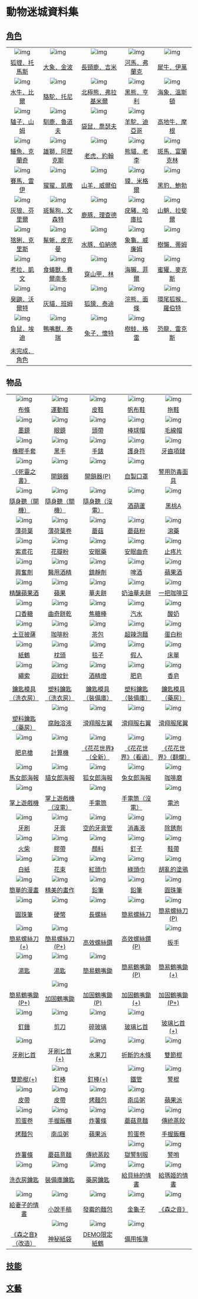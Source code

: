 # 動物迷城資料集

## [角色](角色一覽.md)

||||||
|:--:|:--:|:--:|:--:|:--:|
| ![img](images/fox.png) | ![img](images/elephant.png) | ![img](images/giraffe.png) | ![img](images/hippopotamus.png) | ![img](images/rhinoceros.png) |
| [狐貍．托馬斯](狐貍．托馬斯.md) | [大象．金波](大象．金波.md) | [長頸鹿．吉米](長頸鹿．吉米.md) | [河馬．弗蘭克](河馬．弗蘭克.md) | [犀牛．伊萬](犀牛．伊萬.md) |
| ![img](images/AfricanBuffalo.png) | ![img](images/camel.png) | ![img](images/PolarBear.png) | ![img](images/BlackBear.png) | ![img](images/walrus.png) |
| [水牛．比爾](水牛．比爾.md) | [駱駝．托尼](駱駝．托尼.md) | [北極熊．弗拉基米爾](北極熊．弗拉基米爾.md) | [黑熊．亨利](黑熊．亨利.md) | [海象．溫斯頓](海象．溫斯頓.md) |
| ![img](images/donkey.png) | ![img](images/reindeer.png) | ![img](images/kangaroo.png) | ![img](images/Alpaca.png) |  |
| [驢子．山姆](驢子．山姆.md) | [馴鹿．魯道夫](馴鹿．魯道夫.md) | [袋鼠．喬瑟夫](袋鼠．喬瑟夫.md) | [羊駝．迪亞哥](羊駝．迪亞哥.md) | [高地牛．摩根](高地牛．摩根.md) |
| ![img](images/crocodile.png) | ![img](images/lion.png) | ![img](images/tiger.png) | ![img](images/panda.png) | ![img](images/zebra.png) |
| [鱷魚．克蘭奇](鱷魚．克蘭奇.md) | [雄獅．阿歷克斯](雄獅．阿歷克斯.md) | [老虎．約翰](老虎．約翰.md) | [熊貓．老李](熊貓．老李.md) | [斑馬．富蘭克林](斑馬．富蘭克林.md) |
| ![img](images/horse.png) | ![img](images/chimpanzee.png) | ![img](images/goat.png) | ![img](images/tapir.png) | ![img](images/BlackPanther.png) |
| [賽馬．雷伊](賽馬．雷伊.md) | [猩猩．凱撒](猩猩．凱撒.md) | [山羊．威爾伯](山羊．威爾伯.md) | [貘．米格爾](貘．米格爾.md) | [黑豹．鮑勃](黑豹．鮑勃.md) |
| ![img](images/Wolf.png) | ![img](images/SpottedHyaena.png) | ![img](images/DeerDolphin.png) | ![img](images/Warthog.png) | ![img](images/Mandrill.png) |
| [灰狼．芬里爾](灰狼．芬里爾.md) | [斑鬣狗．文森特](斑鬣狗．文森特.md) | [鹿豚．理查德](鹿豚．理查德.md) | [疣豬．哈庫拉](疣豬．哈庫拉.md) | [山魈．拉斐爾](山魈．拉斐爾.md) |
| ![img](images/Lynx.png) | ![img](images/MarineIguana.png) | ![img](images/Capybara.png) | ![img](images/Tortoise.png) | ![img](images/sloth.png) |
| [猞猁．克里斯](猞猁．克里斯.md) | [鬣蜥．皮克曼](鬣蜥．皮克曼.md) | [水豚．伯納德](水豚．伯納德.md) | [象龜．威廉姆](象龜．威廉姆.md) | [樹懶．蒂姆](樹懶．蒂姆.md) |
| ![img](images/Koala.png) | ![img](images/Anteater.png) | ![img](images/pangolin.png) | ![img](images/SeaOtter.png) | ![img](images/HoneyBadger.png) |
| [考拉．凱文](考拉．凱文.md) | [食蟻獸．費爾南多](食蟻獸．費爾南多.md) | [穿山甲．林](穿山甲．林.md) | [海獺．菲爾](海獺．菲爾.md) | [蜜獾．麥克斯](蜜獾．麥克斯.md) |
| ![img](images/skunk.png) | ![img](images/cat.png) | ![img](images/meerkat.png) | ![img](images/Raccoon.png) | ![img](images/RingTailedLemur.png) |
| [臭鼬．沃爾特](臭鼬．沃爾特.md) | [灰貓．班姆](灰貓．班姆.md) | [狐獴．泰迪](狐獴．泰迪.md) | [浣熊．面條](浣熊．面條.md) | [環尾狐猴．羅伯特](環尾狐猴．羅伯特.md) |
| ![img](images/Possum.png) | ![img](images/platypus.png) | ![img](images/rabbit.png) | ![img](images/Treefrog.png) |  |
| [負鼠．埃迪](負鼠．埃迪.md) | [鴨嘴獸．泰瑞](鴨嘴獸．泰瑞.md) | [兔子．懷特](兔子．懷特.md) | [樹蛙．格雷](樹蛙．格雷.md) | [恐龍．雷克斯](恐龍．雷克斯.md) |
|  |  |  |  |  |
| [未完成．角色](未完成．角色.md) |  |  |  |  |


## 物品

||||||
|:--:|:--:|:--:|:--:|:--:|
| ![img](images/item_pic_BT.png) | ![img](images/item_pic_QX.png) | ![img](images/item_pic_PX.png) | ![img](images/item_pic_FBX.png) | ![img](images/item_pic_TX.png) |
| [布條](道具.md#布條) | [運動鞋](道具.md#運動鞋) | [皮鞋](道具.md#皮鞋) | [帆布鞋](道具.md#帆布鞋) | [拖鞋](道具.md#拖鞋) |
| ![img](images/item_pic_TYJ.png) | ![img](images/item_pic_JSYJ.png) | ![img](images/item_pic_YDTD.png) | ![img](images/item_pic_BQM.png) | ![img](images/item_pic_MXM.png) |
| [墨鏡](道具.md#墨鏡) | [眼鏡](道具.md#眼鏡) | [頭帶](道具.md#頭帶) | [棒球帽](道具.md#棒球帽) | [毛線帽](道具.md#毛線帽) |
| ![img](images/item_pic_XJST.png) | ![img](images/item_pic_HS.png) | ![img](images/item_pic_DZB.png) | ![img](images/item_pic_HYHSF.png) | ![img](images/item_pic_YCXL.png) |
| [橡膠手套](道具.md#橡膠手套) | [黑手](道具.md#黑手) | [手錶](道具.md#手錶) | [護身符](道具.md#護身符) | [牙齒項鏈](道具.md#牙齒項鏈) |
| ![img](images/item_pic_SLZS.png) | ![img](images/item_pic_KSQ.png) | ![img](images/item_pic_KSQ.png) | ![img](images/item_pic_ZZKZ.png) |  |
| [《死靈之書》](道具.md#《死靈之書》) | [開鎖器](道具.md#開鎖器) | [開鎖器(P)](道具.md#開鎖器(P)) | [自製口罩](道具.md#自製口罩) | [警用防毒面具](道具.md#警用防毒面具) |
| ![img](images/item_pic_SST.png) | ![img](images/item_pic_SST.png) | ![img](images/item_pic_SST.png) | ![img](images/item_pic_JHL.png) | ![img](images/item_pic_HTA.png) |
| [隨身聽（開機）](道具.md#隨身聽（開機）) | [隨身聽（關機）](道具.md#隨身聽（關機）) | [隨身聽（沒電）](道具.md#隨身聽（沒電）) | [酒葫蘆](道具.md#酒葫蘆) | [黑桃A](道具.md#黑桃A) |
| ![img](images/item_pic_BHY.png) | ![img](images/item_pic_BHYJ.png) | ![img](images/item_pic_HMG.png) | ![img](images/item_pic_MGF.png) | ![img](images/item_pic_XY.png) |
| [薄荷葉](道具.md#薄荷葉) | [薄荷葉卷](道具.md#薄荷葉卷) | [蘑菇](道具.md#蘑菇) | [蘑菇粉](道具.md#蘑菇粉) | [瀉藥](道具.md#瀉藥) |
| ![img](images/item_pic_WYH.png) | ![img](images/item_pic_HBF.png) | ![img](images/item_pic_AMY.png) | ![img](images/item_pic_AMQQ.png) | ![img](images/item_pic_ZTP.png) |
| [紫鳶花](道具.md#紫鳶花) | [花瓣粉](道具.md#花瓣粉) | [安眠藥](道具.md#安眠藥) | [安眠曲奇](道具.md#安眠曲奇) | [止疼片](道具.md#止疼片) |
| ![img](images/item_pic_XFJ.png) | ![img](images/item_pic_YYJJ.png) | ![img](images/item_pic_ZJJ.png) | ![img](images/item_pic_PJ.png) | ![img](images/item_pic_PGJ.png) |
| [興奮劑](道具.md#興奮劑) | [醫用酒精](道具.md#醫用酒精) | [鎮靜劑](道具.md#鎮靜劑) | [啤酒](道具.md#啤酒) | [蘋果酒](道具.md#蘋果酒) |
| ![img](images/item_pic_JNPGJ.png) | ![img](images/item_pic_PG.png) | ![img](images/item_pic_HFB.png) | ![img](images/item_pic_NYHFB.png) | ![img](images/item_pic_YBKFD.png) |
| [精釀蘋果酒](道具.md#精釀蘋果酒) | [蘋果](道具.md#蘋果) | [華夫餅](道具.md#華夫餅) | [奶油華夫餅](道具.md#奶油華夫餅) | [一把咖啡豆](道具.md#一把咖啡豆) |
| ![img](images/item_pic_KXT.png) | ![img](images/item_pic_QQBG.png) | ![img](images/item_pic_QKL.png) | ![img](images/item_pic_QS2.png) | ![img](images/item_pic_SN.png) |
| [口香糖](道具.md#口香糖) | [曲奇餅乾](道具.md#曲奇餅乾) | [焦糖棒](道具.md#焦糖棒) | [汽水](道具.md#汽水) | [酸奶](道具.md#酸奶) |
| ![img](images/item_pic_TDPS.png) | ![img](images/item_pic_KFF.png) | ![img](images/item_pic_CB.png) | ![img](images/item_pic_PBM.png) | ![img](images/item_pic_DBF.png) |
| [土豆披薩](道具.md#土豆披薩) | [咖啡粉](道具.md#咖啡粉) | [茶包](道具.md#茶包) | [超辣泡麵](道具.md#超辣泡麵) | [蛋白粉](道具.md#蛋白粉) |
| ![img](images/item_pic_ZH.png) | ![img](images/item_pic_ZT.png) | ![img](images/item_pic_TZ.png) | ![img](images/item_pic_ZSJR.png) | ![img](images/item_pic_CD.png) |
| [紙鶴](道具.md#紙鶴) | [枕頭](道具.md#枕頭) | [毯子](道具.md#毯子) | [假人](道具.md#假人) | [床單](道具.md#床單) |
| ![img](images/item_pic_SS.png) | ![img](images/item_pic_HXZ.png) | ![img](images/item_pic_JJD.png) | ![img](images/item_pic_FZ.png) | ![img](images/item_pic_XZ.png) |
| [繩索](道具.md#繩索) | [迴紋針](道具.md#迴紋針) | [酒精燈](道具.md#酒精燈) | [肥皂](道具.md#肥皂) | [香皂](道具.md#香皂) |
|  |  |  |  |  |
| [鑰匙模具（洗衣房）](道具.md#鑰匙模具（洗衣房）) | [塑料鑰匙（洗衣房）](道具.md#塑料鑰匙（洗衣房）) | [鑰匙模具（裝備庫）](道具.md#鑰匙模具（裝備庫）) | [塑料鑰匙（裝備庫）](道具.md#塑料鑰匙（裝備庫）) | [鑰匙模具（藥房）](道具.md#鑰匙模具（藥房）) |
|  | ![img](images/item_pic_FSRY.png) | ![img](images/item_pic_HXFZY.png) | ![img](images/item_pic_HXFYY.png) | ![img](images/item_pic_HXFWY.png) |
| [塑料鑰匙（藥房）](道具.md#塑料鑰匙（藥房）) | [腐蝕溶液](道具.md#腐蝕溶液) | [滑翔服左翼](道具.md#滑翔服左翼) | [滑翔服右翼](道具.md#滑翔服右翼) | [滑翔服尾翼](道具.md#滑翔服尾翼) |
| ![img](images/item_pic_FZQ.png) | ![img](images/item_pic_JSQ.png) | ![img](images/item_pic_HHSJQXD.png) | ![img](images/item_pic_HHSJKGD.png) | ![img](images/item_pic_HHSJFLD.png) |
| [肥皂槍](道具.md#肥皂槍) | [計算機](道具.md#計算機) | [《花花世界》（全新）](道具.md#《花花世界》（全新）) | [《花花世界》（看過）](道具.md#《花花世界》（看過）) | [《花花世界》（翻爛）](道具.md#《花花世界》（翻爛）) |
| ![img](images/item_pic_MNLHB.png) | ![img](images/item_pic_MNLHB2.png) | ![img](images/item_pic_HNLHB.png) | ![img](images/item_pic_TNLHB.png) | ![img](images/item_pic_KFM.png) |
| [馬女郎海報](道具.md#馬女郎海報) | [貓女郎海報](道具.md#貓女郎海報) | [狐女郎海報](道具.md#狐女郎海報) | [兔女郎海報](道具.md#兔女郎海報) | [咖啡磨](道具.md#咖啡磨) |
| ![img](images/item_pic_ZSYXJ.png) |  | ![img](images/item_pic_SDT.png) |  | ![img](images/item_pic_DC.png) |
| [掌上遊戲機](道具.md#掌上遊戲機) | [掌上遊戲機（沒電）](道具.md#掌上遊戲機（沒電）) | [手電筒](道具.md#手電筒) | [手電筒（沒電）](道具.md#手電筒（沒電）) | [電池](道具.md#電池) |
| ![img](images/item_pic_YS.png) | ![img](images/item_pic_YG.png) | ![img](images/item_pic_KDYGG.png) | ![img](images/item_pic_XDY.png) | ![img](images/item_pic_CXJ.png) |
| [牙刷](道具.md#牙刷) | [牙膏](道具.md#牙膏) | [空的牙膏管](道具.md#空的牙膏管) | [消毒液](道具.md#消毒液) | [除銹劑](道具.md#除銹劑) |
| ![img](images/item_pic_HC.png) | ![img](images/item_pic_JD.png) | ![img](images/item_pic_YL.png) | ![img](images/item_pic_DZ.png) | ![img](images/item_pic_XD.png) |
| [火柴](道具.md#火柴) | [膠帶](道具.md#膠帶) | [顏料](道具.md#顏料) | [釘子](道具.md#釘子) | [鞋帶](道具.md#鞋帶) |
| ![img](images/item_pic_BZ.png) | ![img](images/item_pic_HS2.png) | ![img](images/item_pic_HTJ.png) | ![img](images/item_pic_LTJ.png) | ![img](images/item_pic_HLDTY.png) |
| [白紙](道具.md#白紙) | [花束](道具.md#花束) | [紅頭巾](道具.md#紅頭巾) | [綠頭巾](道具.md#綠頭巾) | [胡亂的塗鴉](道具.md#胡亂的塗鴉) |
| ![img](images/item_pic_JDDMH.png) | ![img](images/item_pic_JMDHZ.png) | ![img](images/item_pic_QB.png) | ![img](images/item_pic_QB.png) | ![img](images/item_pic_YZB.png) |
| [簡單的漫畫](道具.md#簡單的漫畫) | [精美的畫作](道具.md#精美的畫作) | [鉛筆](道具.md#鉛筆) | [鉛筆](道具.md#鉛筆) | [圓珠筆](道具.md#圓珠筆) |
| ![img](images/item_pic_YZB.png) | ![img](images/item_pic_YB.png) | ![img](images/item_pic_CLS.png) | ![img](images/item_pic_JYLSD.png) | ![img](images/item_pic_JYLSD.png) |
| [圓珠筆](道具.md#圓珠筆) | [硬幣](道具.md#硬幣) | [長螺絲](道具.md#長螺絲) | [簡易螺絲刀](道具.md#簡易螺絲刀) | [簡易螺絲刀(P)](道具.md#簡易螺絲刀(P)) |
| ![img](images/item_pic_JYLSD.png) | ![img](images/item_pic_JYLSD.png) |  |  | ![img](images/item_pic_BS.png) |
| [簡易螺絲刀(+)](道具.md#簡易螺絲刀(+)) | [簡易螺絲刀(P+)](道具.md#簡易螺絲刀(P+)) | [高效螺絲鑽](道具.md#高效螺絲鑽) | [高效螺絲鑽(P)](道具.md#高效螺絲鑽(P)) | [扳手](道具.md#扳手) |
| ![img](images/item_pic_TC.png) | ![img](images/item_pic_TC.png) | ![img](images/item_pic_JYHZC.png) |  |  |
| [湯匙](道具.md#湯匙) | [湯匙](道具.md#湯匙) | [簡易鶴嘴鋤](道具.md#簡易鶴嘴鋤) | [簡易鶴嘴鋤(P)](道具.md#簡易鶴嘴鋤(P)) | [簡易鶴嘴鋤(+)](道具.md#簡易鶴嘴鋤(+)) |
|  | ![img](images/item_pic_JGHZC.png) |  |  |  |
| [簡易鶴嘴鋤(P+)](道具.md#簡易鶴嘴鋤(P+)) | [加固鶴嘴鋤](道具.md#加固鶴嘴鋤) | [加固鶴嘴鋤(P)](道具.md#加固鶴嘴鋤(P)) | [加固鶴嘴鋤(+)](道具.md#加固鶴嘴鋤(+)) | [加固鶴嘴鋤(P+)](道具.md#加固鶴嘴鋤(P+)) |
| ![img](images/item_pic_DC2.png) | ![img](images/item_pic_JD2.png) | ![img](images/item_pic_SBL.png) | ![img](images/item_pic_BLBS.png) |  |
| [釘錘](道具.md#釘錘) | [剪刀](道具.md#剪刀) | [碎玻璃](道具.md#碎玻璃) | [玻璃匕首](道具.md#玻璃匕首) | [玻璃匕首(+)](道具.md#玻璃匕首(+)) |
| ![img](images/item_pic_YSBS.png) |  | ![img](images/item_pic_SGD.png) | ![img](images/item_pic_ZDDMT.png) | ![img](images/item_pic_SJG.png) |
| [牙刷匕首](道具.md#牙刷匕首) | [牙刷匕首(+)](道具.md#牙刷匕首(+)) | [水果刀](道具.md#水果刀) | [折斷的木條](道具.md#折斷的木條) | [雙節棍](道具.md#雙節棍) |
|  | ![img](images/item_pic_DB.png) |  | ![img](images/item_pic_TG.png) | ![img](images/item_pic_JG.png) |
| [雙節棍(+)](道具.md#雙節棍(+)) | [釘棒](道具.md#釘棒) | [釘棒(+)](道具.md#釘棒(+)) | [鐵管](道具.md#鐵管) | [警棍](道具.md#警棍) |
| ![img](images/item_pic_PD.png) | ![img](images/item_pic_PD.png) | ![img](images/item_pic_KMB.png) | ![img](images/item_pic_NGZ.png) |  |
| [皮帶](道具.md#皮帶) | [皮帶](道具.md#皮帶) | [烤麵包](道具.md#烤麵包) | [南瓜粥](道具.md#南瓜粥) | [蘋果派](道具.md#蘋果派) |
| ![img](images/item_pic_JDJ.png) | ![img](images/item_pic_RSFT.png) | ![img](images/item_pic_ZST.png) | ![img](images/item_pic_MGYM.png) | ![img](images/item_pic_CTZJ.png) |
| [煎蛋卷](道具.md#煎蛋卷) | [手握飯糰](道具.md#手握飯糰) | [炸薯條](道具.md#炸薯條) | [蘑菇意麵](道具.md#蘑菇意麵) | [傳統蒸餃](道具.md#傳統蒸餃) |
|  |  |  |  |  |
| [烤麵包](道具.md#烤麵包) | [南瓜粥](道具.md#南瓜粥) | [蘋果派](道具.md#蘋果派) | [煎蛋卷](道具.md#煎蛋卷) | [手握飯糰](道具.md#手握飯糰) |
|  |  |  | ![img](images/item_pic_YJZF.png) | ![img](images/item_pic_JS.png) |
| [炸薯條](道具.md#炸薯條) | [蘑菇意麵](道具.md#蘑菇意麵) | [傳統蒸餃](道具.md#傳統蒸餃) | [獄警制服](道具.md#獄警制服) | [警哨](道具.md#警哨) |
| ![img](images/item_pic_XYFYS.png) | ![img](images/item_pic_XYFYS.png) | ![img](images/item_pic_XYFYS.png) | ![img](images/item_pic_QS.png) | ![img](images/item_pic_QS.png) |
| [洗衣房鑰匙](道具.md#洗衣房鑰匙) | [裝備庫鑰匙](道具.md#裝備庫鑰匙) | [藥房鑰匙](道具.md#藥房鑰匙) | [給貝絲的情書](道具.md#給貝絲的情書) | [給瑪姬的情書](道具.md#給瑪姬的情書) |
| ![img](images/item_pic_QS.png) | ![img](images/item_pic_XSSG.png) | ![img](images/item_pic_FMDMB.png) | ![img](images/item_pic_JGZ.png) | ![img](images/item_pic_SZY.png) |
| [給妻子的情書](道具.md#給妻子的情書) | [小說手稿](道具.md#小說手稿) | [發霉的麵包](道具.md#發霉的麵包) | [金龜子](道具.md#金龜子) | [《森之音》](道具.md#《森之音》) |
|  | ![img](images/item_pic_SMZD.png) | ![img](images/item_pic_DEMOZH.png) | ![img](images/item_pic_BYZB.png) |  |
| [《森之音》（改造）](道具.md#《森之音》（改造）) | [神秘紙袋](道具.md#神秘紙袋) | [DEMO限定紙鶴](道具.md#DEMO限定紙鶴) | [備用帳簿](道具.md#備用帳簿) |  |


## [技能](技能.md)

## [文藝](文藝.md)
